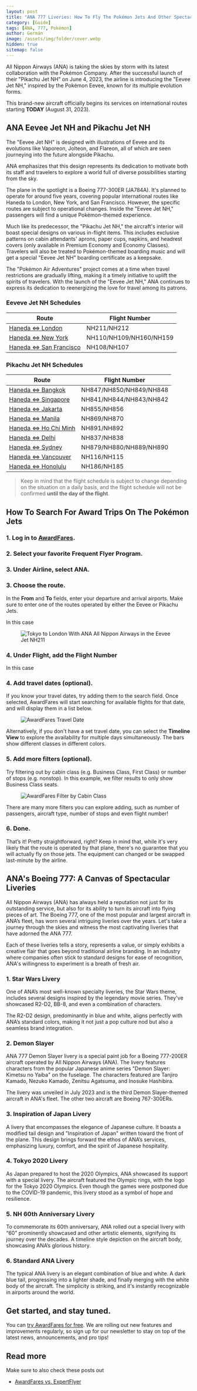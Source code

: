 ```yaml
---
layout: post
title: "ANA 777 Liveries: How To Fly The Pokémon Jets And Other Spectacular Planes"
category: [Guide]
tags: [ANA, 777, Pokémon]
author: Germán
image: /assets/img/folder/cover.webp
hidden: true
sitemap: false
---
```


All Nippon Airways (ANA) is taking the skies by storm with its latest collaboration with the Pokémon Company. After the successful launch of their "Pikachu Jet NH" on June 4, 2023, the airline is introducing the "Eevee Jet NH," inspired by the Pokémon Eevee, known for its multiple evolution forms. 

This brand-new aircraft officially begins its services on international routes starting **TODAY** (August 31, 2023).


## ANA Eevee Jet NH and Pikachu Jet NH

The "Eevee Jet NH" is designed with illustrations of Eevee and its evolutions like Vaporeon, Jolteon, and Flareon, all of which are seen journeying into the future alongside Pikachu.

ANA emphasizes that this design represents its dedication to motivate both its staff and travelers to explore a world full of diverse possibilities starting from the sky.

The plane in the spotlight is a Boeing 777-300ER (JA784A). It's planned to operate for around five years, covering popular international routes like Haneda to London, New York, and San Francisco. However, the specific routes are subject to operational changes.
Inside the "Eevee Jet NH," passengers will find a unique Pokémon-themed experience. 

Much like its predecessor, the "Pikachu Jet NH," the aircraft's interior will boast special designs on various in-flight items. This includes exclusive patterns on cabin attendants' aprons, paper cups, napkins, and headrest covers (only available in Premium Economy and Economy Classes). Travelers will also be treated to Pokémon-themed boarding music and will get a special "Eevee Jet NH" boarding certificate as a keepsake.

The "Pokémon Air Adventures" project comes at a time when travel restrictions are gradually lifting, making it a timely initiative to uplift the spirits of travelers. With the launch of the "Eevee Jet NH," ANA continues to express its dedication to reenergizing the love for travel among its patrons.


### Eeveve Jet NH Schedules

| Route        | Flight Number                           |
|-------------------------|-----------------------------------------|
| [Haneda ⇔ London](https://awardfares.com/search?HND,LHR.LHR,HND.;a:NH;f:nh211,%20nh212) | NH211/NH212               |
| [Haneda ⇔ New York](https://awardfares.com/search?HND,area:NYC.area:NYC,HND.;a:NH)         | NH110/NH109/NH160/NH159                 |
| [Haneda ⇔ San Francisco](https://awardfares.com/search?HND,SFO.SFO,HND.;a:NH)    | NH108/NH107                             |

### Pikachu Jet NH Schedules

| Route			     | Flight Number                              |
|----------------------|--------------------------------------------|
| [Haneda ⇔ Bangkok](https://awardfares.com/search?HND,BKK.HND,BKK.;a:NH)      | NH847/NH850/NH849/NH848                    |
| [Haneda ⇔ Singapore](https://awardfares.com/search?HND,SIN.HND,SIN.;a:NH)    | NH841/NH844/NH843/NH842                    |
| [Haneda ⇔ Jakarta](https://awardfares.com/search?HND,area:JKT.HND,area:JKT.;a:NH)      | NH855/NH856                                |
| [Haneda ⇔ Manila](https://awardfares.com/search?HND,MNL.HND,MNL.;a:NH)       | NH869/NH870                                |
| [Haneda ⇔ Ho Chi Minh](https://awardfares.com/search?HND,SGN.HND,SGN.;a:NH)  | NH891/NH892                                |
| [Haneda ⇔ Delhi](https://awardfares.com/search?HND,DEL.HND,DEL.;a:NH)        | NH837/NH838                                |
| [Haneda ⇔ Sydney](https://awardfares.com/search?HND,SYD.HND,SYD.;a:NH)       | NH879/NH880/NH889/NH890                    |
| [Haneda ⇔ Vancouver](https://awardfares.com/search?HND,YVR.HND,YVR.;a:NH)    | NH116/NH115                                |
| [Haneda ⇔ Honolulu](https://awardfares.com/search?HND,HNL.HND,HNL.;a:NH)     | NH186/NH185                                |

>  Keep in mind that the flight schedule is subject to change depending on the situation on a daily basis, and the flight schedule will not be confirmed **until the day of the flight**.


## How To Search For Award Trips On The Pokémon Jets


### 1. Log in to [AwardFares](https://awardfares.com).

### 2. Select your favorite **Frequent Flyer Program**.

### 3. Under **Airline**, select **ANA**.

### 3. Choose the route.

In the **From** and **To** fields, enter your departure and arrival airports. Make sure to enter one of the routes operated by either the Eevee or Pikachu Jets.

In this case


<figure>
<img src="../assets/img/ana-777-fleet/hnd-lhr.webp" alt="Tokyo to London With ANA All Nippon Airways in the Eevee Jet NH211" />
</figure>

### 4. Under **Flight**, add the Flight Number

In this case


### 4. Add travel dates (optional).

If you know your travel dates, try adding them to the search field. Once selected, AwardFares will start searching for available flights for that date, and will display them in a list below.

<figure>
<img src="../assets/img/eva-air-mistakes/travel-date.webp" alt="AwardFares Travel Date" />
</figure>

Alternatively, if you don't have a set travel date, you can select the **Timeline View** to explore the availability for multiple days simultaneously. The bars show different classes in different colors.


### 5. Add more filters (optional).

Try filtering out by cabin class (e.g. Business Class, First Class) or number of stops (e.g. nonstop). In this example, we filter results to only show Business Class seats.

<figure>
<img src="../assets/img/eva-air-mistakes/filter-cabin.webp" alt="AwardFares Filter by Cabin Class" />
</figure>

There are many more filters you can explore adding, such as number of passengers, aircraft type, number of stops and even flight number!

### 6. Done.

That’s it! Pretty straightforward, right? Keep in mind that, while it's very likely that the route is operated by that plane, there's no guarantee that you will actually fly on those jets. The equipment can changed or be swapped last-minute by the airline.

## ANA's Boeing 777: A Canvas of Spectacular Liveries

All Nippon Airways (ANA) has always held a reputation not just for its outstanding service, but also for its ability to turn its aircraft into flying pieces of art. The Boeing 777, one of the most popular and largest aircraft in ANA’s fleet, has worn several intriguing liveries over the years. Let's take a journey through the skies and witness the most captivating liveries that have adorned the ANA 777.

Each of these liveries tells a story, represents a value, or simply exhibits a creative flair that goes beyond traditional airline branding. In an industry where companies often stick to standard designs for ease of recognition, ANA's willingness to experiment is a breath of fresh air.


### 1. Star Wars Livery

One of ANA’s most well-known specialty liveries, the Star Wars theme, includes several designs inspired by the legendary movie series. They've showcased R2-D2, BB-8, and even a combination of characters. 

The R2-D2 design, predominantly in blue and white, aligns perfectly with ANA’s standard colors, making it not just a pop culture nod but also a seamless brand integration.


### 2. Demon Slayer

ANA 777 Demon Slayer livery is a special paint job for a Boeing 777-200ER aircraft operated by All Nippon Airways (ANA). The livery features characters from the popular Japanese anime series "Demon Slayer: Kimetsu no Yaiba" on the fuselage. The characters featured are Tanjiro Kamado, Nezuko Kamado, Zenitsu Agatsuma, and Inosuke Hashibira. 

The livery was unveiled in July 2023 and is the third Demon Slayer-themed aircraft in ANA's fleet. The other two aircraft are Boeing 767-300ERs.


### 3. Inspiration of Japan Livery

A livery that encompasses the elegance of Japanese culture. It boasts a modified tail design and "Inspiration of Japan" written toward the front of the plane. This design brings forward the ethos of ANA’s services, emphasizing luxury, comfort, and the spirit of Japanese hospitality.

### 4. Tokyo 2020 Livery

As Japan prepared to host the 2020 Olympics, ANA showcased its support with a special livery. The aircraft featured the Olympic rings, with the logo for the Tokyo 2020 Olympics. Even though the games were postponed due to the COVID-19 pandemic, this livery stood as a symbol of hope and resilience.

### 5. NH 60th Anniversary Livery

To commemorate its 60th anniversary, ANA rolled out a special livery with “60” prominently showcased and other artistic elements, signifying its journey over the decades. A timeline style depiction on the aircraft body, showcasing ANA’s glorious history.

### 6. Standard ANA Livery

The typical ANA livery is an elegant combination of blue and white. A dark blue tail, progressing into a lighter shade, and finally merging with the white body of the aircraft. The simplicity is striking, and it's instantly recognizable in airports around the world.


## Get started, and stay tuned.

You can [try AwardFares for free](https://awardfares.com/). We are rolling out new features and improvements regularly, so sign up for our newsletter to stay on top of the latest news, announcements, and pro tips!

## Read more

Make sure to also check these posts out

- [AwardFares vs. ExpertFlyer](https://blog.awardfares.com/awardfares-vs-expertflyer/)